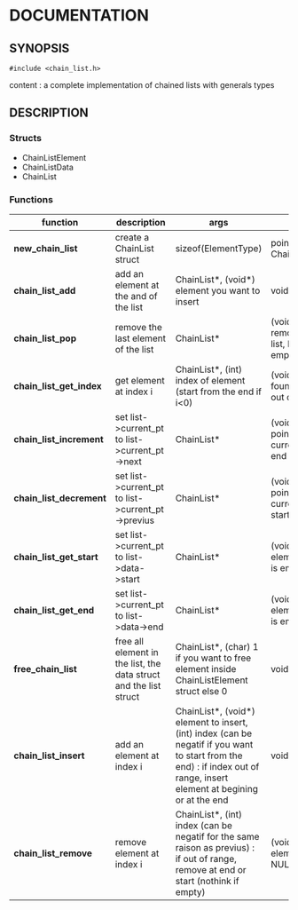 # DOCUMENTATION

## SYNOPSIS

`#include <chain_list.h>`

content : a complete implementation of chained lists with generals types

## DESCRIPTION

### Structs

- ChainListElement
- ChainListData
- ChainList

### Functions

|function|description|args|return|
|--------|-----------|----|------|
|**new\_chain\_list**|create a ChainList struct|sizeof(ElementType)|pointer on ChainList\(ChainList\*\)|
|**chain\_list\_add**|add an element at the and of the list|ChainList\*, \(void\*\) element you want to insert|void|
|**chain\_list\_pop**|remove the last element of the list|ChainList\*|\(void\*\) element removed from the list, NULL if list is empty|
|**chain\_list\_get\_index**|get element at index i|ChainList\*, \(int\) index of element \(start from the end if i\<0\)|\(void\*\) element found, NULL if index out of range|
|**chain\_list\_increment**|set list\-\>current\_pt to list\-\>current\_pt\-\>next|ChainList\*|\(void\*\) element pointed by current\_pt, NULL if end of list|
|**chain\_list\_decrement**|set list\-\>current\_pt to list\-\>current\_pt\-\>previus|ChainList\*|\(void\*\) element pointed by current\_pt, NULL if start of list|
|**chain\_list\_get\_start**|set list\-\>current\_pt to list\-\>data\-\>start|ChainList\*|\(void\*\) return first element, NULL if list is empty|
|**chain\_list\_get\_end**|set list\-\>current\_pt to list\-\>data\-\>end|ChainList\*|\(void\*\) return last element, NULL if list is empty|
|**free\_chain\_list**|free all element in the list, the data struct and the list struct|ChainList\*, (char) 1 if you want to free element inside ChainListElement struct else 0|void|
|**chain\_list\_insert**|add an element at index i|ChainList\*, \(void\*\) element to insert, \(int\) index \(can be negatif if you want to start from the end\) : if index out of range, insert element at begining or at the end|void|
|**chain\_list\_remove**|remove element at index i|ChainList\*, \(int\) index \(can be negatif for the same raison as previus\) : if out of range, remove at end or start \(nothink if empty\)|\(void\*\)return the element removed, NULL if empty|


